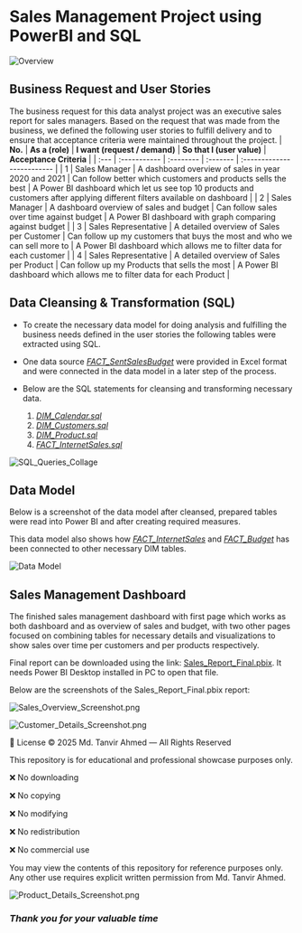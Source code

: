 # **Sales Management Project using PowerBI and SQL**


![Overview](Images/Overview.png)


## **Business Request and User Stories**

The business request for this data analyst project was an executive sales report for sales managers. Based on the request that was made from the business, we defined the following user stories to fulfill delivery and to ensure that acceptance criteria were maintained throughout the project.
| **No.** | **As a (role)** | **I want (request / demand)** | **So that I (user value)** | **Acceptance Criteria** |
| :--- | :----------- | :-------- | :------- | :------------------------- |
| 1   | Sales Manager | A dashboard overview of sales in year 2020 and 2021 | Can follow better which customers and products sells the best | A Power BI dashboard which let us see top 10 products and customers after applying different filters available on dashboard |
| 2   | Sales Manager | A dashboard overview of sales and budget | Can follow sales over time against budget | A Power BI dashboard with graph comparing against budget |
| 3   | Sales Representative | A detailed overview of Sales per Customer | Can follow up my customers that buys the most and who we can sell more to | A Power BI dashboard which allows me to filter data for each customer |
| 4   | Sales Representative | A detailed overview of Sales per Product | Can follow up my Products that sells the most | A Power BI dashboard which allows me to filter data for each Product |

## **Data Cleansing & Transformation (SQL)**

- To create the necessary data model for doing analysis and fulfilling the business needs defined in the user stories the following tables were extracted using SQL.
- One data source [_FACT_SentSalesBudget_](Data_for_Power_BI/FACT_SentSalesBudget.xlsx) were provided in Excel format and were connected in the data model in a later step of the process.
- Below are the SQL statements for cleansing and transforming necessary data.

  1. [_DIM_Calendar.sql_](SQL_Queries/DIM_Calendar.sql)
  2. [_DIM_Customers.sql_](SQL_Queries/DIM_Customers.sql)
  3. [_DIM_Product.sql_](SQL_Queries/DIM_Product.sql)
  4. [_FACT_InternetSales.sql_](SQL_Queries/FACT_InternetSales.sql)


![SQL_Queries_Collage](Images/SQL_Queries_Collage.png)


## **Data Model**

Below is a screenshot of the data model after cleansed, prepared tables were read into Power BI and after creating required measures.

This data model also shows how [_FACT_InternetSales_](Data_for_Power_BI/FACT_InternetSales.csv) and [_FACT_Budget_](Data_for_Power_BI/FACT_SentSalesBudget.xlsx) has been connected to other necessary DIM tables.


![Data Model](Images/Data_Modelling_Screenshot.png)


## **Sales Management Dashboard**

The finished sales management dashboard with first page which works as both dashboard and as overview of sales and budget, with two other pages focused on combining tables for necessary details and visualizations to show sales over time per customers and per products respectively.

Final report can be downloaded using the link: [Sales_Report_Final.pbix](Sales_Report_Final.pbix). It needs Power BI Desktop installed in PC to open that file.

Below are the screenshots of the Sales_Report_Final.pbix report:


![Sales_Overview_Screenshot.png](Images/Sales_Overview_Screenshot.png)


![Customer_Details_Screenshot.png](Images/Customer_Details_Screenshot.png)

📄 License
© 2025 Md. Tanvir Ahmed — All Rights Reserved

This repository is for educational and professional showcase purposes only.

❌ No downloading

❌ No copying

❌ No modifying

❌ No redistribution

❌ No commercial use

You may view the contents of this repository for reference purposes only.
Any other use requires explicit written permission from Md. Tanvir Ahmed.

![Product_Details_Screenshot.png](Images/Product_Details_Screenshot.png)


### _**Thank you for your valuable time**_
